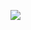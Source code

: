 ![](https://www.shutterstock.com/image-vector/emergency-call-flat-illustration-red-260nw-2255084737.jpg)